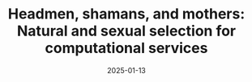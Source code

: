 ---
title: "Headmen, shamans, and mothers: Natural and sexual selection for computational services "
collection: publications
permalink: /publication/2025_hagen_et_al
excerpt: <blockquote>...our theory proposes that when there were asymmetries in information or computational resources, many of the diverse cognitive adaptations that evolved to benefit the individual could have been deployed as computational services to benefit others in exchange for various payments, thereby helping subsidize the large fixed energetic cost of maintaining the brain. Such services might help explain the emergence of leaders and shamans, key social roles in hunter-gatherer societies.</blockquote>
date: 2025-01-13
venue: 'Evolution and Human Behavior'
paperurl: '/files/hagen_et_al_2025.pdf'
link: 'https://doi.org/10.1016/j.evolhumbehav.2024.106651'
citation: 'Hagen, Edward, <b>Zachary H. Garfield</b>, Aaron D. Lightner (2025), &quot;Headmen, shamans, and mothers: Natural and sexual selection for computational services&quot, <i>Evolution and Human Behavior</i>'
---